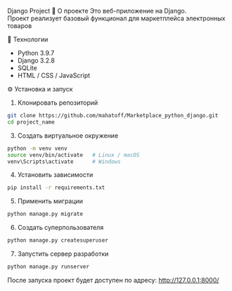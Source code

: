 Django Project
📌 О проекте
Это веб-приложение на Django.  
Проект реализует базовый функционал для маркетплейса электронных товаров

🚀 Технологии
- Python 3.9.7 
- Django 3.2.8 
- SQLite
- HTML / CSS / JavaScript  

⚙️ Установка и запуск
1. Клонировать репозиторий
```bash
git clone https://github.com/mahatoff/Marketplace_python_django.git
cd project_name
```

3. Создать виртуальное окружение
```bash
python -m venv venv
source venv/bin/activate   # Linux / macOS
venv\Scripts\activate      # Windows
```
4. Установить зависимости
```bash
pip install -r requirements.txt
```
5. Применить миграции
```bash
python manage.py migrate
```
6. Создать суперпользователя
```bash
python manage.py createsuperuser
```
7. Запустить сервер разработки
```bash
python manage.py runserver
```
После запуска проект будет доступен по адресу:
http://127.0.0.1:8000/
